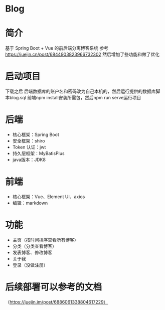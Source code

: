 # Blog
# 简介
基于 Spring Boot + Vue 的前后端分离博客系统 参考 https://juejin.cn/post/6844903823966732302 然后增加了些功能和做了优化
# 启动项目
下载之后
后端数据库的账户名和密码改为自己本机的，然后运行提供的数据库脚本blog.sql
前端npm install安装所需包，然后npm run serve运行项目
# 后端
* 核心框架：Spring Boot
* 安全框架：shiro
* Token 认证：jwt
* 持久层框架：MyBatisPlus
* java版本：JDK8
# 前端
* 核心框架：Vue、Element UI、axios
* 编辑：markdown
# 功能
* 主页（按时间排序查看所有博客）
* 分类（分类查看博客）
* 发表博客、修改博客
* 关于我
* 登录（没做注册）
# 后续部署可以参考的文档
（https://juejin.im/post/6886061338804617229）
